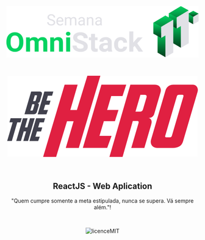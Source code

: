 <p align="center">
  <img  src="https://raw.githubusercontent.com/TulioCaz/be_the_hero-api/master/temp/logoOmnistack.svg?sanitize=true">
</p>
</br>
<p align="center">
  <img  src="https://raw.githubusercontent.com/TulioCaz/be_the_hero-api/master/temp/logo.svg?sanitize=true">
</p>
</br>

<h2 align="center" style="font-weight: bold;">ReactJS - Web Aplication </h2>

<p align="center">"Quem cumpre somente a meta estipulada, nunca se supera. Vá sempre além."!</p>
</br>
<p align="center">
  <img        src="https://camo.githubusercontent.com/dda2124efff062e38068943c6e848540387df6e5/68747470733a2f2f696d672e736869656c64732e696f2f62616467652f6c6963656e73652d4d49542d253233303444333631" alt="licenceMIT">
</p>
</br>

